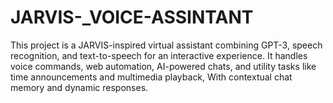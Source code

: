 # JARVIS-_VOICE-ASSINTANT
This project is a JARVIS-inspired virtual assistant combining GPT-3, speech recognition, and text-to-speech for an interactive experience. It handles voice commands, web automation, AI-powered chats, and utility tasks like time announcements and multimedia playback, With contextual chat memory and dynamic responses.
